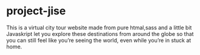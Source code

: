 # project-jise

This is a virtual city tour website made from pure htmal,sass and a little bit Javaskript let you explore these destinations from around the globe so that you can still feel like you’re seeing the world, even while you’re in stuck at home.
